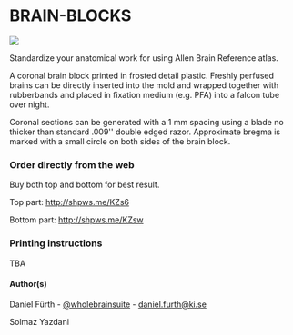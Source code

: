 BRAIN-BLOCKS
=========

<img src="https://images1.sw-cdn.net/model/picture/625x465_4106555_13228822_1449066178.jpg"></img>

Standardize your anatomical work for using Allen Brain Reference atlas.

A coronal brain block printed in frosted detail plastic. Freshly perfused brains can be directly inserted into the mold and wrapped together with rubberbands and placed in fixation medium (e.g. PFA) into a falcon tube over night.

Coronal sections can be generated with a 1 mm spacing using a blade no thicker than standard .009'' double edged razor.
Approximate bregma is marked with a small circle on both sides of the brain block.

### Order directly from the web

Buy both top and bottom for best result.

Top part:
http://shpws.me/KZs6

Bottom part:
http://shpws.me/KZsw

### Printing instructions

TBA

#### Author(s)

Daniel Fürth - [@wholebrainsuite](https://twitter.com/wholebrainsuite) - <daniel.furth@ki.se>

Solmaz Yazdani




